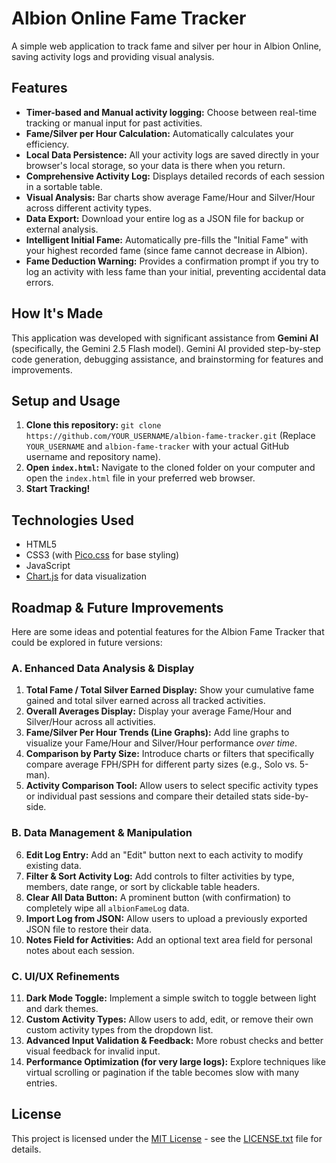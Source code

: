 # Albion Online Fame Tracker

A simple web application to track fame and silver per hour in Albion Online, saving activity logs and providing visual analysis.

## Features

* **Timer-based and Manual activity logging:** Choose between real-time tracking or manual input for past activities.
* **Fame/Silver per Hour Calculation:** Automatically calculates your efficiency.
* **Local Data Persistence:** All your activity logs are saved directly in your browser's local storage, so your data is there when you return.
* **Comprehensive Activity Log:** Displays detailed records of each session in a sortable table.
* **Visual Analysis:** Bar charts show average Fame/Hour and Silver/Hour across different activity types.
* **Data Export:** Download your entire log as a JSON file for backup or external analysis.
* **Intelligent Initial Fame:** Automatically pre-fills the "Initial Fame" with your highest recorded fame (since fame cannot decrease in Albion).
* **Fame Deduction Warning:** Provides a confirmation prompt if you try to log an activity with less fame than your initial, preventing accidental data errors.

## How It's Made

This application was developed with significant assistance from **Gemini AI** (specifically, the Gemini 2.5 Flash model). Gemini AI provided step-by-step code generation, debugging assistance, and brainstorming for features and improvements.

## Setup and Usage

1.  **Clone this repository:**
    `git clone https://github.com/YOUR_USERNAME/albion-fame-tracker.git`
    (Replace `YOUR_USERNAME` and `albion-fame-tracker` with your actual GitHub username and repository name).
2.  **Open `index.html`:** Navigate to the cloned folder on your computer and open the `index.html` file in your preferred web browser.
3.  **Start Tracking!**

## Technologies Used

* HTML5
* CSS3 (with [Pico.css](https://picocss.com/) for base styling)
* JavaScript
* [Chart.js](https://www.chartjs.org/) for data visualization

## Roadmap & Future Improvements

Here are some ideas and potential features for the Albion Fame Tracker that could be explored in future versions:

### A. Enhanced Data Analysis & Display

1.  **Total Fame / Total Silver Earned Display:** Show your cumulative fame gained and total silver earned across all tracked activities.
2.  **Overall Averages Display:** Display your average Fame/Hour and Silver/Hour across all activities.
3.  **Fame/Silver Per Hour Trends (Line Graphs):** Add line graphs to visualize your Fame/Hour and Silver/Hour performance *over time*.
4.  **Comparison by Party Size:** Introduce charts or filters that specifically compare average FPH/SPH for different party sizes (e.g., Solo vs. 5-man).
5.  **Activity Comparison Tool:** Allow users to select specific activity types or individual past sessions and compare their detailed stats side-by-side.

### B. Data Management & Manipulation

6.  **Edit Log Entry:** Add an "Edit" button next to each activity to modify existing data.
7.  **Filter & Sort Activity Log:** Add controls to filter activities by type, members, date range, or sort by clickable table headers.
8.  **Clear All Data Button:** A prominent button (with confirmation) to completely wipe all `albionFameLog` data.
9.  **Import Log from JSON:** Allow users to upload a previously exported JSON file to restore their data.
10. **Notes Field for Activities:** Add an optional text area field for personal notes about each session.

### C. UI/UX Refinements

11. **Dark Mode Toggle:** Implement a simple switch to toggle between light and dark themes.
12. **Custom Activity Types:** Allow users to add, edit, or remove their own custom activity types from the dropdown list.
13. **Advanced Input Validation & Feedback:** More robust checks and better visual feedback for invalid input.
14. **Performance Optimization (for very large logs):** Explore techniques like virtual scrolling or pagination if the table becomes slow with many entries.

## License

This project is licensed under the [MIT License](LICENSE.txt) - see the [LICENSE.txt](LICENSE.txt) file for details.
